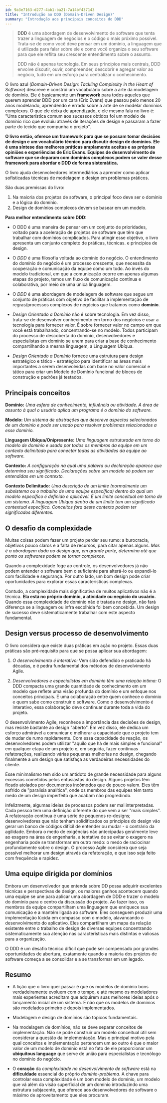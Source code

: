 ```yaml
---
id: 9a3e7163-d277-4ab1-ba21-7a14bf437143
title: "Introdução ao DDD (Domain-Driven Design)"
summary: "Introdução aos principais conceitos do DDD"
---
```


> **DDD** é uma abordagem de desenvolvimento de software que tenta trazer a linguagem de negócios e o código o mais próximo possível. Trata-se de como você deve pensar em um domínio, a linguagem que é utilizada para falar sobre ele e como você organiza o seu software para que ele reflita seu crescente entendimento sobre o assunto.
>
> DDD não é apenas tecnologia. Em seus princípios mais centrais, DDD envolve discutir, ouvir, compreender, descobrir e agregar valor ao negócio, tudo em um esforço para centralizar o conhecimento.

O livro azul (*Domain-Driven Design: Tackling Complexity in the Heart of Software*) descreve e constrói um vocabulário sobre a arte da modelagem de domínio. Ele é basicamente um **framework** para todos aqueles que querem aprender DDD por um cara (Eric Evans) que passou pelo menos 20 anos modelando, aprendendo e errado sobre a arte de se modelar domínios complexos. O que ele deixa de aprendizado, e ele mesmo fala no livro é: "Uma característica comum aos sucessos obtidos foi um modelo de domínio rico que evoluiu através de iterações de design e passaram a fazer parte do tecido que compunha o projeto".

**O livro então, oferece um framework para que se possam tomar decisões de design e um vocabulário técnico para discutir design de domínios. Ele é uma síntese das melhores práticas amplamente aceitas e as próprias opiniões e experiências de Eric Evans. Equipes de desenvolvimento de software que se deparam com domínios complexos podem se valer desse framework para abordar o DDD de forma sistemática.**

O livro ajuda desenvolvedores intermediários a aprender como aplicar sofisticadas técnicas de modelagem e design em problemas práticos.

São duas premissas do livro:

1. Na maioria dos projetos de software, o principal foco deve ser o domínio e a lógica do domínio.
2. Design de domínios complexos devem se basear em um modelo.

**Para melhor entendimento sobre DDD:**

- O DDD é uma maneira de pensar em um conjunto de prioridades, voltado para a aceleração de projetos de software que têm que trabalhar com domínios complicados. Para atingir esse objetivo, o livro apresenta um conjunto completo de práticas, técnicas. e princípios de design.

- O *DDD* é uma filosofia voltada ao domínio do negócio. O entendimento do domínio do negócio é um processo crescente, que necessita da cooperação e comunicação da equipe como um todo. Ao invés do modelo tradicional, em que a comunicação ocorre em apenas algumas etapas do projeto, temos um fluxo de comunicação contínua e colaborativa, por meio de uma única linguagem.

- O *DDD* é uma abordagem de modelagem de software que segue um conjunto de práticas com objetivo de facilitar a implementação de regras/processos complexos de negócios que tratamos como **domínio**.

- *Design Orientado a Domínio* não é sobre tecnologia. Em vez disso, trata-se de desenvolver conhecimento em torno dos negócios e usar a tecnologia para fornecer valor. É sobre fornecer valor no campo em que você está trabalhando, concentrando-se no modelo. Todos participam do processo de descoberta do domínio, desenvolvedores e especialistas em domínio se unem para criar a base de conhecimento compartilhando a mesma linguagem, a Linguagem Ubíqua.

- *Design Orientado a Domínio* fornece uma estrutura para design estratégico e tático - estratégico para identificar as áreas mais importantes a serem desenvolvidas com base no valor comercial e tático para criar um Modelo de Domínio funcional de blocos de construção e padrões já testados.

## Principais conceitos

**Domínio:** *Uma esfera de conhecimento, influência ou atividade. A área de assunto à qual o usuário aplica um programa é o domínio do software.*

**Modelo:** *Um sistema de abstrações que descreve aspectos selecionados de um domínio e pode ser usado para resolver problemas relacionados a esse domínio.*

**Linguagem Ubíqua/Onipresente:** *Uma linguagem estruturada em torno do modelo de domínio e usada por todos os membros da equipe em um contexto delimitado para conectar todas as atividades da equipe ao software.*

**Contexto:** *A configuração na qual uma palavra ou declaração aparece que determina seu significado. Declarações sobre um modelo só podem ser entendidas em um contexto.*

**Contexto Delimitado:** *Uma descrição de um limite (normalmente um subsistema ou o trabalho de uma equipe específica) dentro do qual um modelo específico é definido e aplicável. É um limite conceitual em torno de um sistema. A linguagem Ubíqua dentro de um limite tem um significado contextual específico. Conceitos fora deste contexto podem ter significados diferentes.*

## O desafio da complexidade

Muitas coisas podem fazer um projeto perder seu rumo: a burocracia, objetivos pouco claros e a falta de recursos, para citar apenas alguns. *Mas é a abordagem dada ao design que, em grande parte, determina até que ponto os softwares podem se tornar complexos*.

Quando a complexidade foge ao controle, os desenvolvedores já não podem entender o software bem o suficiente para alterá-lo ou expandi-lo com facilidade e segurança. Por outro lado, um bom design pode criar oportunidades para explorar essas características complexas.

Contudo, a complexidade mais significativa de muitos aplicativos não é a técnica. **Ela está no próprio domínio, a atividade ou negócio do usuário.** Quando essa complexidade de domínio não é tratada no design, não fará diferença se a linguagem  ou infra escolhida foi bem concebida. Um design de sucesso deve sistematicamente trabalhar com este aspecto fundamental.

## Design versus processo de desenvolvimento

O livro considera que existe duas práticas em ação no projeto. Essas duas práticas são pré-requisito para que se possa aplicar sua abordagem:

1. *O desenvolvimento é interativo:* Vem sido defendido e praticado há décadas, e é pedra fundamental dos métodos de desenvolvimento Agile.

2. *Desenvolvedores e especialistas em domínio têm uma relação íntima:* O DDD compacta uma grande quantidade de conhecimento em um modelo que reflete uma visão profunda do domínio e um enfoque nos conceitos principais. É uma colaboração entre quem conhece o domínio e quem sabe como construir o software. Como o desenvolvimento é interativo, essa colaboração deve continuar durante toda a vida do projeto.

O desenvolvimento Agile, reconhece a importância das decisões de design, mas resiste bastante ao design "aberto". Em vez disso, ele dedica um esforço admirável a comunicar e melhorar a capacidade que o projeto tem de mudar de rumo rapidamente. Com essa capacidade de reação, os desenvolvedores podem utilizar "aquilo que há de mais simples e funcional" em qualquer etapa de um projeto e, em seguida, fazer contínuas refatorações, realizando várias pequenas melhorias no design, chegando finalmente a um design que satisfaça as verdadeiras necessidades do cliente.

Esse minimalismo tem sido um antídoto de grande necessidade para alguns excessos cometidos pelos entusiastas do design. Alguns projetos têm ficado atolados por documentos incômodos que de pouco valem. Eles têm sofrido de "paralisia analítica", onde os membros das equipes têm tanto medo de um design imperfeito que acabam não progredindo.

Infelizmente, algumas ideias de processos podem ser mal interpretadas. Cada pessoa tem uma definição diferente do que vem a ser "mais simples".  A refatoração contínua é uma série de pequenos re-designs; desenvolvedores que não tenham solidificados os princípios do design vão gerar um banco de códigos difícil de entender ou mudar - o contrário da agilidade. Embora o medo de exigências não antecipadas geralmente leve ao exagero na área de engenharia, a tentativa de se evitar o exagero na engenharia pode se transformar em outro medo: o medo de raciocinar profundamente sobre o design. O processo Agile considera que seja possível melhorar um design através da refatoração, e que isso seja feito com frequência e rapidez.

## Uma equipe dirigida por domínios

Embora um desenvolvedor que entenda sobre DD possa adquirir excelentes técnicas e perspectivas de design, os maiores ganhos acontecem quando uma equipe se une para aplicar uma abordagem de DDD e trazer o modelo do domínio para o centro da discussão do projeto. Ao fazer isso, os membros da equipe compartilham uma linguagem que enriquece sua comunicação e a mantém ligada ao software. Eles conseguem produzir uma implementação lúcida em compasso com o modelo, alavancando o desenvolvimento do aplicativo. Eles compartilham um mapa da relação existente entre o trabalho de design de diversas equipes concentrando sistematicamente sua atenção nas características mais distintas e valiosas para a organização.

O DDD é um desafio técnico difícil que pode ser compensado por grandes oportunidades de abertura, exatamente quando a maioria dos projetos de software começa a se consolidar e a se transformar em um legado.

## Resumo

- A lição que o livro quer passar é que os modelos de domínio bons verdadeiramente evoluem com o tempo, e até mesmo os modeladores mais experientes acreditam que adquirem suas melhores ideias após o lançamento inicial de um sistema. E não que os modelos de domínios são modelados primeiro e depois implementados.
  
- Modelagem e design de domínios são tópicos fundamentais.

- Na modelagem de domínios, não se deve separar conceitos de implementação. Não se pode construir um modelo conceitual útil sem considerar a questão da implementação. Mas o principal motivo pela qual conceitos e implementação pertencem um ao outro é que o maior valor de um modelo de domínio está no fato de ele proporcionar um **ubiquitous language** que serve de união para especialistas e tecnólogo no domínio do negócio.

- O **coração** da *complexidade no desenvolvimento de software* está na **dificuldade** essencial do próprio *domínio-problema*. A chave para controlar essa complexidade é um bom modelo de domínio, um modelo que vá além da visão superficial de um domínio introduzindo uma estrutura subjacente, que oferece aos desenvolvedores de software o máximo de aproveitamento que eles procuram.

